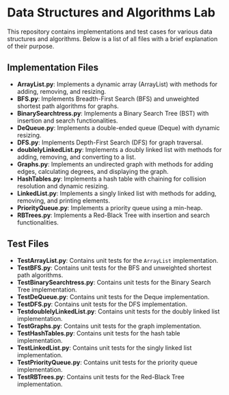 # Data Structures and Algorithms Lab

This repository contains implementations and test cases for various data structures and algorithms. Below is a list of all files with a brief explanation of their purpose.

## **Implementation Files**
- **ArrayList.py**: Implements a dynamic array (ArrayList) with methods for adding, removing, and resizing.
- **BFS.py**: Implements Breadth-First Search (BFS) and unweighted shortest path algorithms for graphs.
- **BinarySearchtress.py**: Implements a Binary Search Tree (BST) with insertion and search functionalities.
- **DeQueue.py**: Implements a double-ended queue (Deque) with dynamic resizing.
- **DFS.py**: Implements Depth-First Search (DFS) for graph traversal.
- **doublelyLinkedList.py**: Implements a doubly linked list with methods for adding, removing, and converting to a list.
- **Graphs.py**: Implements an undirected graph with methods for adding edges, calculating degrees, and displaying the graph.
- **HashTables.py**: Implements a hash table with chaining for collision resolution and dynamic resizing.
- **LinkedList.py**: Implements a singly linked list with methods for adding, removing, and printing elements.
- **PriorityQueue.py**: Implements a priority queue using a min-heap.
- **RBTrees.py**: Implements a Red-Black Tree with insertion and search functionalities.

## **Test Files**
- **TestArrayList.py**: Contains unit tests for the `ArrayList` implementation.
- **TestBFS.py**: Contains unit tests for the BFS and unweighted shortest path algorithms.
- **TestBinarySearchtress.py**: Contains unit tests for the Binary Search Tree implementation.
- **TestDeQueue.py**: Contains unit tests for the Deque implementation.
- **TestDFS.py**: Contains unit tests for the DFS implementation.
- **TestdoublelyLinkedList.py**: Contains unit tests for the doubly linked list implementation.
- **TestGraphs.py**: Contains unit tests for the graph implementation.
- **TestHashTables.py**: Contains unit tests for the hash table implementation.
- **TestLinkedList.py**: Contains unit tests for the singly linked list implementation.
- **TestPriorityQueue.py**: Contains unit tests for the priority queue implementation.
- **TestRBTrees.py**: Contains unit tests for the Red-Black Tree implementation.
